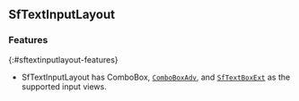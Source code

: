 ## SfTextInputLayout

### Features
{:#sftextinputlayout-features}

* SfTextInputLayout has ComboBox, [`ComboBoxAdv`](https://help.syncfusion.com/wpf/combobox/overview), and [`SfTextBoxExt`](https://help.syncfusion.com/wpf/autocomplete/overview) as the supported input views.
